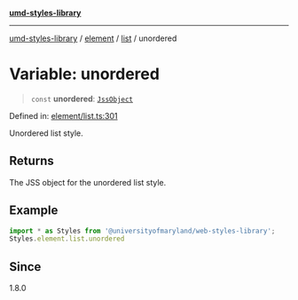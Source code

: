 [**umd-styles-library**](../../../../README.md)

***

[umd-styles-library](../../../../modules.md) / [element](../../../README.md) / [list](../README.md) / unordered

# Variable: unordered

> `const` **unordered**: [`JssObject`](../../../../utilities/namespaces/transform/type-aliases/JssObject.md)

Defined in: [element/list.ts:301](https://github.com/UMD-Digital/design-system/blob/8c958a0419ab79ba8bcba0aabd12f79a69ac5834/packages/styles/source/element/list.ts#L301)

Unordered list style.

## Returns

The JSS object for the unordered list style.

## Example

```typescript
import * as Styles from '@universityofmaryland/web-styles-library';
Styles.element.list.unordered
```

## Since

1.8.0
